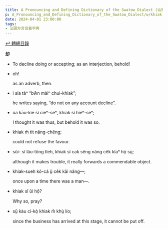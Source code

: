 ```yaml
---
title: A Pronouncing and Defining Dictionary of the Swatow Dialect (汕頭方言音義字典) / khiak
p: A_Pronouncing_and_Defining_Dictionary_of_the_Swatow_Dialect/w/khiak
date: 2024-04-01 23:00:00
tags: 
- 汕頭方言音義字典
---
```


[↩️ 轉總目錄](/A_Pronouncing_and_Defining_Dictionary_of_the_Swatow_Dialect)


**却**
- To decline doing or accepting; as an interjection, behold!

- oh!

  as an adverb, then.

- i sía tàⁿ “bw̄n màiⁿ chui-khiak”;

  he writes saying, “do not on any account decline”.

- úa kāu-kìe sĭ cieⁿ-seⁿ, khiak sĭ hìeⁿ-seⁿ;

  I thought it was thus, but behold it was so.

- khiak m̄ tit nâng-chêng;

  could not refuse the favour.

- sûi- sĭ lâu-tŏng tîeh, khiak sĭ cak sêng nâng cêk kĭaⁿ hó̤ sṳ̄;

  although it makes trouble, it really forwards a commendable object.

- khiak-sueh kó-cá ṳ̆ cêk kâi nâng—;

  once upon a time there was a man—.

- khiak sĭ ûi hô̤?

  Why so, pray?

- sṳ̄ kàu cí-kò̤ khiak m̄ khṳ̀ lío;

  since the business has arrived at this stage, it cannot be put off.
